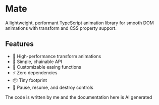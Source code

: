 # Mate

A lightweight, performant TypeScript animation library for smooth DOM animations with transform and CSS property support.

## Features

- 🚀 High-performance transform animations
- 🎯 Simple, chainable API
- 🎨 Customizable easing functions
- ⚡️ Zero dependencies
- 📦 Tiny footprint
- 🔄 Pause, resume, and destroy controls



The code is written by me and the documentation here is AI generated 

